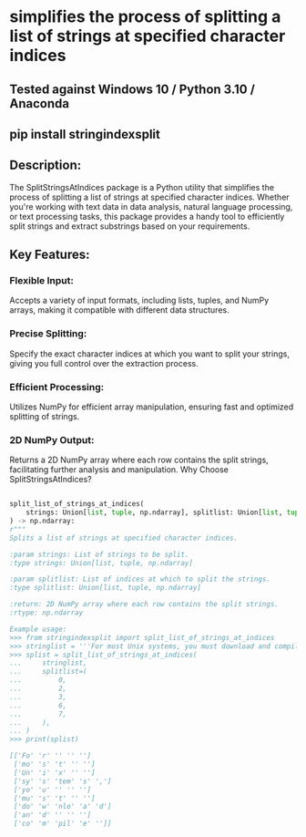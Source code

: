 # simplifies the process of splitting a list of strings at specified character indices

## Tested against Windows 10 / Python 3.10 / Anaconda

## pip install stringindexsplit


## Description:

The SplitStringsAtIndices package is a Python utility that simplifies the process of splitting a 
list of strings at specified character indices. 
Whether you're working with text data in data analysis, natural language processing, or text processing tasks, 
this package provides a handy tool to efficiently split strings and extract substrings based on your requirements.

## Key Features:

### Flexible Input: 

Accepts a variety of input formats, including lists, tuples, and NumPy arrays, making 
it compatible with different data structures.

### Precise Splitting: 

Specify the exact character indices at which you want to split your strings, 
giving you full control over the extraction process.

### Efficient Processing: 

Utilizes NumPy for efficient array manipulation, 
ensuring fast and optimized splitting of strings.


### 2D NumPy Output: 

Returns a 2D NumPy array where each row contains the split strings, 
facilitating further analysis and manipulation.
Why Choose SplitStringsAtIndices?


```python

split_list_of_strings_at_indices(
    strings: Union[list, tuple, np.ndarray], splitlist: Union[list, tuple, np.ndarray]
) -> np.ndarray:
r"""
Splits a list of strings at specified character indices.

:param strings: List of strings to be split.
:type strings: Union[list, tuple, np.ndarray]

:param splitlist: List of indices at which to split the strings.
:type splitlist: Union[list, tuple, np.ndarray]

:return: 2D NumPy array where each row contains the split strings.
:rtype: np.ndarray

Example usage:
>>> from stringindexsplit import split_list_of_strings_at_indices
>>> stringlist = '''For most Unix systems, you must download and compile the source code. The same source code archive can also be used to build the Windows and Mac versions, and is the starting point for ports to all other platforms.'''.split()
>>> splist = split_list_of_strings_at_indices(
...     stringlist,
...     splitlist=(
...         0,
...         2,
...         3,
...         6,
...         7,
...     ),
... )
>>> print(splist)

[['Fo' 'r' '' '' '']
 ['mo' 's' 't' '' '']
 ['Un' 'i' 'x' '' '']
 ['sy' 's' 'tem' 's' ',']
 ['yo' 'u' '' '' '']
 ['mu' 's' 't' '' '']
 ['do' 'w' 'nlo' 'a' 'd']
 ['an' 'd' '' '' '']
 ['co' 'm' 'pil' 'e' '']]

```